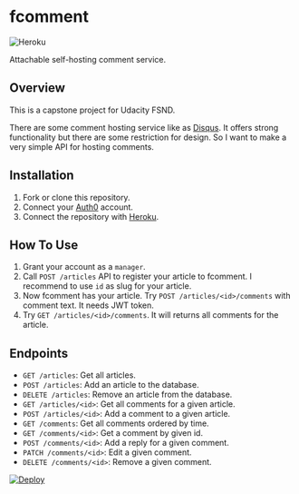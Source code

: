 # fcomment

![Heroku](https://pyheroku-badge.herokuapp.com/?app=fcomment)

Attachable self-hosting comment service.

## Overview

This is a capstone project for Udacity FSND.

There are some comment hosting service like as [Disqus](https://disqus.com/). It offers strong functionality but there are some restriction for design. So I want to make a very simple API for hosting comments.

## Installation

1. Fork or clone this repository.
2. Connect your [Auth0](https://auth0.com/) account.
3. Connect the repository with [Heroku](https://www.heroku.com/).

## How To Use

1. Grant your account as a `manager`.
2. Call `POST /articles` API to register your article to fcomment. I recommend to use `id` as slug for your article.
3. Now fcomment has your article. Try `POST /articles/<id>/comments` with comment text. It needs JWT token.
4. Try `GET /articles/<id>/comments`. It will returns all comments for the article.

## Endpoints

- `GET /articles`: Get all articles.
- `POST /articles`: Add an article to the database.
- `DELETE /articles`: Remove an article from the database.
- `GET /articles/<id>`: Get all comments for a given article.
- `POST /articles/<id>`: Add a comment to a given article.
- `GET /comments`: Get all comments ordered by time.
- `GET /comments/<id>`: Get a comment by given id.
- `POST /comments/<id>`: Add a reply for a given comment.
- `PATCH /comments/<id>`: Edit a given comment.
- `DELETE /comments/<id>`: Remove a given comment.

[![Deploy](https://www.herokucdn.com/deploy/button.svg)](https://heroku.com/deploy?template=https://github.com/seokmin-ac/fcomment)
